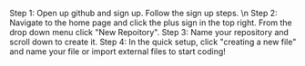 Step 1: Open up github and sign up. Follow the sign up steps. \n
Step 2: Navigate to the home page and click the plus sign in the top right. From the drop down menu click "New Repoitory".
Step 3: Name your repository and scroll down to create it. 
Step 4: In the quick setup, click "creating a new file" and name your file or import external files to start coding!



